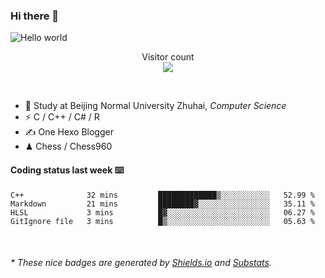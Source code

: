 ### Hi there 👋


<img src="https://raw.githubusercontent.com/sagar-viradiya/sagar-viradiya/master/resources/banner.png" alt="Hello world">
<p align="center"> 
  Visitor count<br/>
  <img src="https://profile-counter.glitch.me/youszoe/count.svg" />
</p>

<br/>


- 🍻  Study at Beijing Normal University Zhuhai, _Computer Science_
- ⚡  C / C++ / C# / R
- ✍️  One Hexo Blogger
- ♟  Chess / Chess960 


#### Coding status last week ⌨️

<!--START_SECTION:waka-->
```text
C++              32 mins         █████████████▒░░░░░░░░░░░   52.99 % 
Markdown         21 mins         ████████▓░░░░░░░░░░░░░░░░   35.11 % 
HLSL             3 mins          █▓░░░░░░░░░░░░░░░░░░░░░░░   06.27 % 
GitIgnore file   3 mins          █▒░░░░░░░░░░░░░░░░░░░░░░░   05.63 % 
```
<!--END_SECTION:waka-->

<br/>

<center><img src="http://ghchart.rshah.org/409ba5/yousazoe" alt="" /></center>


<h6>* These nice badges are generated by <a href="https://shields.io/">Shields.io</a> and <a href="https://github.com/spencerwooo/Substats">Substats</a>.</h6>
